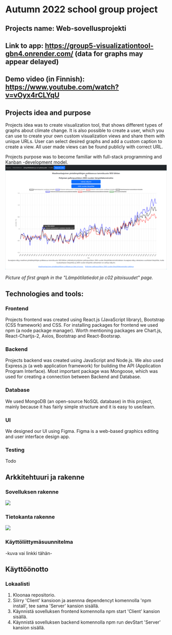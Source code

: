 # Autumn 2022 school group project

## Projects name: Web-sovellusprojekti

## Link to app: https://group5-visualizationtool-gbn4.onrender.com/ (data for graphs may appear delayed)

## Demo video (in Finnish): https://www.youtube.com/watch?v=vOyx4rCLYqU

## Projects idea and purpose
Projects idea was to create visualization tool, that shows different types of graphs about climate change. It is also possible to create a user, which you can use to create your own custom visualization views and share them with unique URLs. User can select desired graphs and add a custom caption to create a view. All user made views can be found publicly with correct URL.

Projects purpose was to become familiar with full-stack programming and Kanban -development model.
![](Client/src/assets/Kuvaaja1.png)

*Picture of first graph in the "Lämpötilatiedot ja c02 pitoisuudet" page.*

## Technologies and tools: 

### Frontend

Projects frontend was created using React.js (JavaScript library), Bootstrap (CSS framework) and CSS. For installing packages for frontend we used npm (a node package manager). Worth mentioning packages are Chart.js, React-Chartjs-2, Axios, Bootstrap and React-Bootsrap.

### Backend

Projects backend was created using JavaScript and Node.js. We also used Express.js (a web application framework) for building the API (Application Program Interface). Most important package was Mongoose, which was used for creating a connection between Backend and Database.


### Database

We used MongoDB (an open-source NoSQL database) in this project, mainly because it has fairly simple structure and it is easy to use/learn.

### UI

We designed our UI using Figma. Figma is a web-based graphics editing and user interface design app.

### Testing
Todo

## Arkkitehtuuri ja rakenne

### Sovelluksen rakenne
![](Client/src/assets/Arkkitehtuuri.png)

### Tietokanta rakenne
![](Client/src/assets/Tietokanta1.png)

### Käyttöliittymäsuunnitelma
-kuva vai linkki tähän-

## Käyttöönotto

### Lokaalisti

1. Kloonaa repositorio.
2. Siirry 'Client' kansioon ja asennna dependencyt komennolla 'npm install', tee sama 'Server' kansion sisällä.
3. Käynnistä sovelluksen frontend komennolla npm start 'Client' kansion sisällä.
4. Käynnistä sovelluksen backend komennolla npm run devStart 'Server' kansion sisällä.
